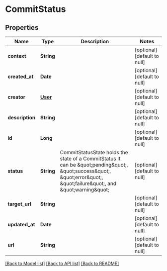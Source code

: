 # CommitStatus
## Properties

| Name | Type | Description | Notes |
|------------ | ------------- | ------------- | -------------|
| **context** | **String** |  | [optional] [default to null] |
| **created\_at** | **Date** |  | [optional] [default to null] |
| **creator** | [**User**](User.md) |  | [optional] [default to null] |
| **description** | **String** |  | [optional] [default to null] |
| **id** | **Long** |  | [optional] [default to null] |
| **status** | **String** | CommitStatusState holds the state of a CommitStatus It can be \&quot;pending\&quot;, \&quot;success\&quot;, \&quot;error\&quot;, \&quot;failure\&quot;, and \&quot;warning\&quot; | [optional] [default to null] |
| **target\_url** | **String** |  | [optional] [default to null] |
| **updated\_at** | **Date** |  | [optional] [default to null] |
| **url** | **String** |  | [optional] [default to null] |

[[Back to Model list]](../README.md#documentation-for-models) [[Back to API list]](../README.md#documentation-for-api-endpoints) [[Back to README]](../README.md)

